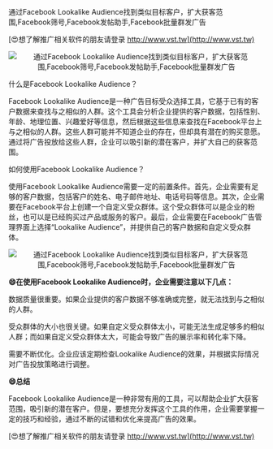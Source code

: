 通过Facebook Lookalike Audience找到类似目标客户，扩大获客范围,Facebook筛号,Facebook发帖助手,Facebook批量群发广告

[😍想了解推广相关软件的朋友请登录 http://www.vst.tw](http://www.vst.tw)

 <center><img src="https://vst.tw/MP4/tuiguang/png/8.png" alt="通过Facebook Lookalike Audience找到类似目标客户，扩大获客范围,Facebook筛号,Facebook发帖助手,Facebook批量群发广告"></center>

什么是Facebook Lookalike Audience？

Facebook Lookalike Audience是一种广告目标受众选择工具，它基于已有的客户数据来查找与之相似的人群。这个工具会分析企业提供的客户数据，包括性别、年龄、地理位置、兴趣爱好等信息，然后根据这些信息来查找在Facebook平台上与之相似的人群。这些人群可能并不知道企业的存在，但却具有潜在的购买意愿。通过将广告投放给这些人群，企业可以吸引新的潜在客户，并扩大自己的获客范围。

如何使用Facebook Lookalike Audience？

使用Facebook Lookalike Audience需要一定的前置条件。首先，企业需要有足够的客户数据，包括客户的姓名、电子邮件地址、电话号码等信息。其次，企业需要在Facebook平台上创建一个自定义受众群体。这个受众群体可以是企业的粉丝，也可以是已经购买过产品或服务的客户。最后，企业需要在Facebook广告管理界面上选择“Lookalike Audience”，并提供自己的客户数据和自定义受众群体。

 <center><img src="https://vst.tw/MP4/tuiguang/png/5.png" alt="通过Facebook Lookalike Audience找到类似目标客户，扩大获客范围,Facebook筛号,Facebook发帖助手,Facebook批量群发广告"></center>

**😄在使用Facebook Lookalike Audience时，企业需要注意以下几点：**

数据质量很重要。如果企业提供的客户数据不够准确或完整，就无法找到与之相似的人群。

受众群体的大小也很关键。如果自定义受众群体太小，可能无法生成足够多的相似人群；而如果自定义受众群体太大，可能会导致广告的展示率和转化率下降。

需要不断优化。企业应该定期检查Lookalike Audience的效果，并根据实际情况对广告投放策略进行调整。

**😄总结**

Facebook Lookalike Audience是一种非常有用的工具，可以帮助企业扩大获客范围，吸引新的潜在客户。但是，要想充分发挥这个工具的作用，企业需要掌握一定的技巧和经验，通过不断的试错和优化来提高广告的效果。

[😍想了解推广相关软件的朋友请登录 http://www.vst.tw](http://www.vst.tw)



